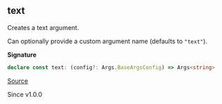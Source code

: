 ## text

Creates a text argument.

Can optionally provide a custom argument name (defaults to `"text"`).

**Signature**

```ts
declare const text: (config?: Args.BaseArgsConfig) => Args<string>
```

[Source](https://github.com/Effect-TS/effect/tree/main/packages/cli/src/Args.ts#L408)

Since v1.0.0